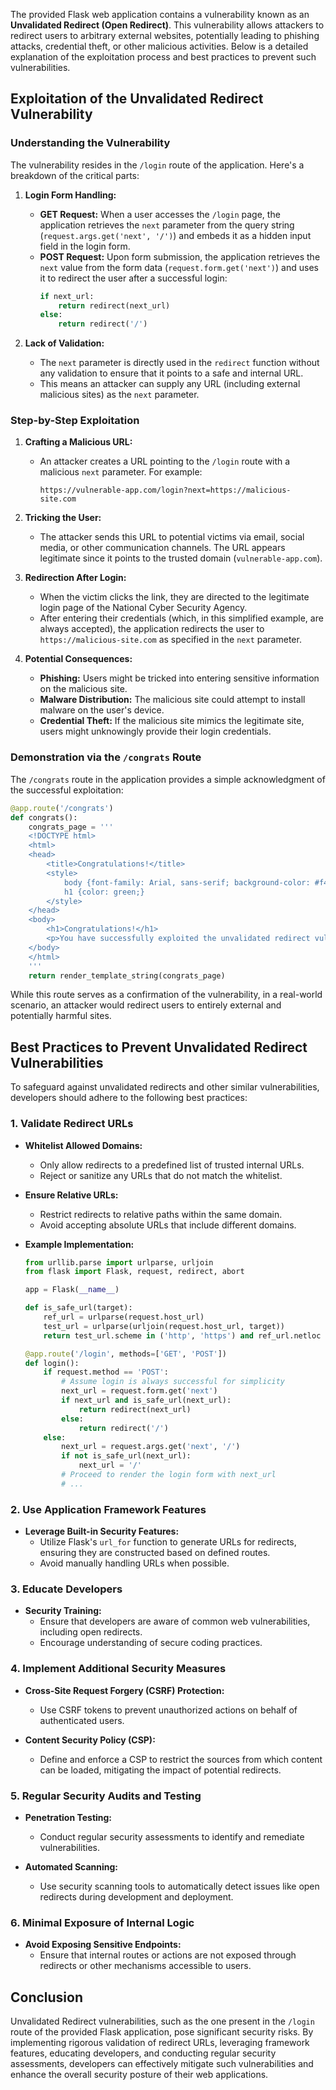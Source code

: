 The provided Flask web application contains a vulnerability known as an **Unvalidated Redirect (Open Redirect)**. This vulnerability allows attackers to redirect users to arbitrary external websites, potentially leading to phishing attacks, credential theft, or other malicious activities. Below is a detailed explanation of the exploitation process and best practices to prevent such vulnerabilities.

## **Exploitation of the Unvalidated Redirect Vulnerability**

### **Understanding the Vulnerability**

The vulnerability resides in the `/login` route of the application. Here's a breakdown of the critical parts:

1. **Login Form Handling:**
   - **GET Request:** When a user accesses the `/login` page, the application retrieves the `next` parameter from the query string (`request.args.get('next', '/')`) and embeds it as a hidden input field in the login form.
   - **POST Request:** Upon form submission, the application retrieves the `next` value from the form data (`request.form.get('next')`) and uses it to redirect the user after a successful login:
     ```python
     if next_url:
         return redirect(next_url)
     else:
         return redirect('/')
     ```

2. **Lack of Validation:**
   - The `next` parameter is directly used in the `redirect` function without any validation to ensure that it points to a safe and internal URL.
   - This means an attacker can supply any URL (including external malicious sites) as the `next` parameter.

### **Step-by-Step Exploitation**

1. **Crafting a Malicious URL:**
   - An attacker creates a URL pointing to the `/login` route with a malicious `next` parameter. For example:
     ```
     https://vulnerable-app.com/login?next=https://malicious-site.com
     ```

2. **Tricking the User:**
   - The attacker sends this URL to potential victims via email, social media, or other communication channels. The URL appears legitimate since it points to the trusted domain (`vulnerable-app.com`).

3. **Redirection After Login:**
   - When the victim clicks the link, they are directed to the legitimate login page of the National Cyber Security Agency.
   - After entering their credentials (which, in this simplified example, are always accepted), the application redirects the user to `https://malicious-site.com` as specified in the `next` parameter.

4. **Potential Consequences:**
   - **Phishing:** Users might be tricked into entering sensitive information on the malicious site.
   - **Malware Distribution:** The malicious site could attempt to install malware on the user's device.
   - **Credential Theft:** If the malicious site mimics the legitimate site, users might unknowingly provide their login credentials.

### **Demonstration via the `/congrats` Route**

The `/congrats` route in the application provides a simple acknowledgment of the successful exploitation:

```python
@app.route('/congrats')
def congrats():
    congrats_page = '''
    <!DOCTYPE html>
    <html>
    <head>
        <title>Congratulations!</title>
        <style>
            body {font-family: Arial, sans-serif; background-color: #f4f4f4; text-align:center; padding-top: 100px;}
            h1 {color: green;}
        </style>
    </head>
    <body>
        <h1>Congratulations!</h1>
        <p>You have successfully exploited the unvalidated redirect vulnerability!</p>
    </body>
    </html>
    '''
    return render_template_string(congrats_page)
```

While this route serves as a confirmation of the vulnerability, in a real-world scenario, an attacker would redirect users to entirely external and potentially harmful sites.

## **Best Practices to Prevent Unvalidated Redirect Vulnerabilities**

To safeguard against unvalidated redirects and other similar vulnerabilities, developers should adhere to the following best practices:

### **1. Validate Redirect URLs**

- **Whitelist Allowed Domains:**
  - Only allow redirects to a predefined list of trusted internal URLs.
  - Reject or sanitize any URLs that do not match the whitelist.

- **Ensure Relative URLs:**
  - Restrict redirects to relative paths within the same domain.
  - Avoid accepting absolute URLs that include different domains.

- **Example Implementation:**

  ```python
  from urllib.parse import urlparse, urljoin
  from flask import Flask, request, redirect, abort

  app = Flask(__name__)

  def is_safe_url(target):
      ref_url = urlparse(request.host_url)
      test_url = urlparse(urljoin(request.host_url, target))
      return test_url.scheme in ('http', 'https') and ref_url.netloc == test_url.netloc

  @app.route('/login', methods=['GET', 'POST'])
  def login():
      if request.method == 'POST':
          # Assume login is always successful for simplicity
          next_url = request.form.get('next')
          if next_url and is_safe_url(next_url):
              return redirect(next_url)
          else:
              return redirect('/')
      else:
          next_url = request.args.get('next', '/')
          if not is_safe_url(next_url):
              next_url = '/'
          # Proceed to render the login form with next_url
          # ...
  ```

### **2. Use Application Framework Features**

- **Leverage Built-in Security Features:**
  - Utilize Flask's `url_for` function to generate URLs for redirects, ensuring they are constructed based on defined routes.
  - Avoid manually handling URLs when possible.

### **3. Educate Developers**

- **Security Training:**
  - Ensure that developers are aware of common web vulnerabilities, including open redirects.
  - Encourage understanding of secure coding practices.

### **4. Implement Additional Security Measures**

- **Cross-Site Request Forgery (CSRF) Protection:**
  - Use CSRF tokens to prevent unauthorized actions on behalf of authenticated users.

- **Content Security Policy (CSP):**
  - Define and enforce a CSP to restrict the sources from which content can be loaded, mitigating the impact of potential redirects.

### **5. Regular Security Audits and Testing**

- **Penetration Testing:**
  - Conduct regular security assessments to identify and remediate vulnerabilities.

- **Automated Scanning:**
  - Use security scanning tools to automatically detect issues like open redirects during development and deployment.

### **6. Minimal Exposure of Internal Logic**

- **Avoid Exposing Sensitive Endpoints:**
  - Ensure that internal routes or actions are not exposed through redirects or other mechanisms accessible to users.

## **Conclusion**

Unvalidated Redirect vulnerabilities, such as the one present in the `/login` route of the provided Flask application, pose significant security risks. By implementing rigorous validation of redirect URLs, leveraging framework features, educating developers, and conducting regular security assessments, developers can effectively mitigate such vulnerabilities and enhance the overall security posture of their web applications.